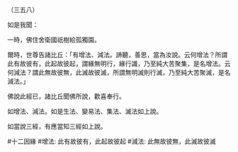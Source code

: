 （三五八）

如是我聞：

一時，佛住舍衛國祇樹給孤獨園。

爾時，世尊告諸比丘：「有增法、減法。諦聽，善思，當為汝說。云何增法？所謂此有故彼有，此起故彼起，謂緣無明行，緣行識，乃至純大苦聚集，是名增法。云何減法？謂此無故彼無，此滅故彼滅，所謂無明滅則行滅，乃至純大苦聚滅，是名減法。」

佛說此經已，諸比丘聞佛所說，歡喜奉行。

如增法、減法。如是生法、變易法、集法、滅法如上說。

如當說三經，有應當知三經如上說。



#十二因緣
#增法: 此有故彼有，此起故彼起
#減法: 此無故彼無，此滅故彼滅
